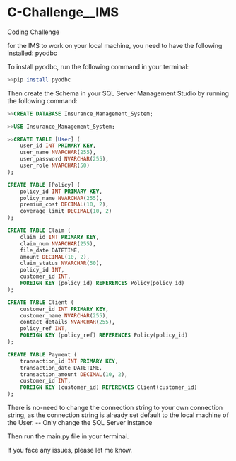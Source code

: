 # C-Challenge\_\_IMS

Coding Challenge

for the IMS to work on your local machine, you need to have the following installed:
pyodbc

To install pyodbc, run the following command in your terminal:

```bash
>>pip install pyodbc
```

Then create the Schema in your SQL Server Management Studio by running the following command:

```sql
>>CREATE DATABASE Insurance_Management_System;

>>USE Insurance_Management_System;

>>CREATE TABLE [User] (
    user_id INT PRIMARY KEY,
    user_name NVARCHAR(255),
    user_password NVARCHAR(255),
    user_role NVARCHAR(50)
);

CREATE TABLE [Policy] (
    policy_id INT PRIMARY KEY,
    policy_name NVARCHAR(255),
    premium_cost DECIMAL(10, 2),
    coverage_limit DECIMAL(10, 2)
);

CREATE TABLE Claim (
    claim_id INT PRIMARY KEY,
    claim_num NVARCHAR(255),
    file_date DATETIME,
    amount DECIMAL(10, 2),
    claim_status NVARCHAR(50),
    policy_id INT,
    customer_id INT,
    FOREIGN KEY (policy_id) REFERENCES Policy(policy_id)
);

CREATE TABLE Client (
    customer_id INT PRIMARY KEY,
    customer_name NVARCHAR(255),
    contact_details NVARCHAR(255),
    policy_ref INT,
    FOREIGN KEY (policy_ref) REFERENCES Policy(policy_id)
);

CREATE TABLE Payment (
    transaction_id INT PRIMARY KEY,
    transaction_date DATETIME,
    transaction_amount DECIMAL(10, 2),
    customer_id INT,
    FOREIGN KEY (customer_id) REFERENCES Client(customer_id)
);
```

There is no-need to change the connection string to your own connection string, as the connection string is already set default to the local machine of the User.
-- Only change the SQL Server instance

Then run the main.py file in your terminal.

If you face any issues, please let me know.
